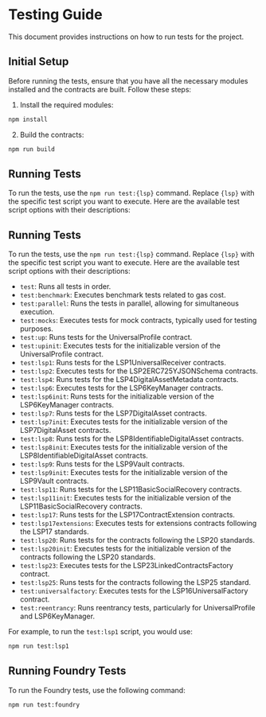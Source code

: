 # Testing Guide

This document provides instructions on how to run tests for the project.

## Initial Setup

Before running the tests, ensure that you have all the necessary modules installed and the contracts are built. Follow these steps:

1. Install the required modules:

```bash
npm install
```

2. Build the contracts:

```bash
npm run build
```

## Running Tests

To run the tests, use the `npm run test:{lsp}` command. Replace `{lsp}` with the specific test script you want to execute. Here are the available test script options with their descriptions:

## Running Tests

To run the tests, use the `npm run test:{lsp}` command. Replace `{lsp}` with the specific test script you want to execute. Here are the available test script options with their descriptions:

- `test`: Runs all tests in order.
- `test:benchmark`: Executes benchmark tests related to gas cost.
- `test:parallel`: Runs the tests in parallel, allowing for simultaneous execution.
- `test:mocks`: Executes tests for mock contracts, typically used for testing purposes.
- `test:up`: Runs tests for the UniversalProfile contract.
- `test:upinit`: Executes tests for the initializable version of the UniversalProfile contract.
- `test:lsp1`: Runs tests for the LSP1UniversalReceiver contracts.
- `test:lsp2`: Executes tests for the LSP2ERC725YJSONSchema contracts.
- `test:lsp4`: Runs tests for the LSP4DigitalAssetMetadata contracts.
- `test:lsp6`: Executes tests for the LSP6KeyManager contracts.
- `test:lsp6init`: Runs tests for the initializable version of the LSP6KeyManager contracts.
- `test:lsp7`: Runs tests for the LSP7DigitalAsset contracts.
- `test:lsp7init`: Executes tests for the initializable version of the LSP7DigitalAsset contracts.
- `test:lsp8`: Runs tests for the LSP8IdentifiableDigitalAsset contracts.
- `test:lsp8init`: Executes tests for the initializable version of the LSP8IdentifiableDigitalAsset contracts.
- `test:lsp9`: Runs tests for the LSP9Vault contracts.
- `test:lsp9init`: Executes tests for the initializable version of the LSP9Vault contracts.
- `test:lsp11`: Runs tests for the LSP11BasicSocialRecovery contracts.
- `test:lsp11init`: Executes tests for the initializable version of the LSP11BasicSocialRecovery contracts.
- `test:lsp17`: Runs tests for the LSP17ContractExtension contracts.
- `test:lsp17extensions`: Executes tests for extensions contracts following the LSP17 standards.
- `test:lsp20`: Runs tests for the contracts following the LSP20 standards.
- `test:lsp20init`: Executes tests for the initializable version of the contracts following the LSP20 standards.
- `test:lsp23`: Executes tests for the LSP23LinkedContractsFactory contract.
- `test:lsp25`: Runs tests for the contracts following the LSP25 standard.
- `test:universalfactory`: Executes tests for the LSP16UniversalFactory contract.
- `test:reentrancy`: Runs reentrancy tests, particularly for UniversalProfile and LSP6KeyManager.

For example, to run the `test:lsp1` script, you would use:

```bash
npm run test:lsp1
```

## Running Foundry Tests

To run the Foundry tests, use the following command:

```bash
npm run test:foundry
```

